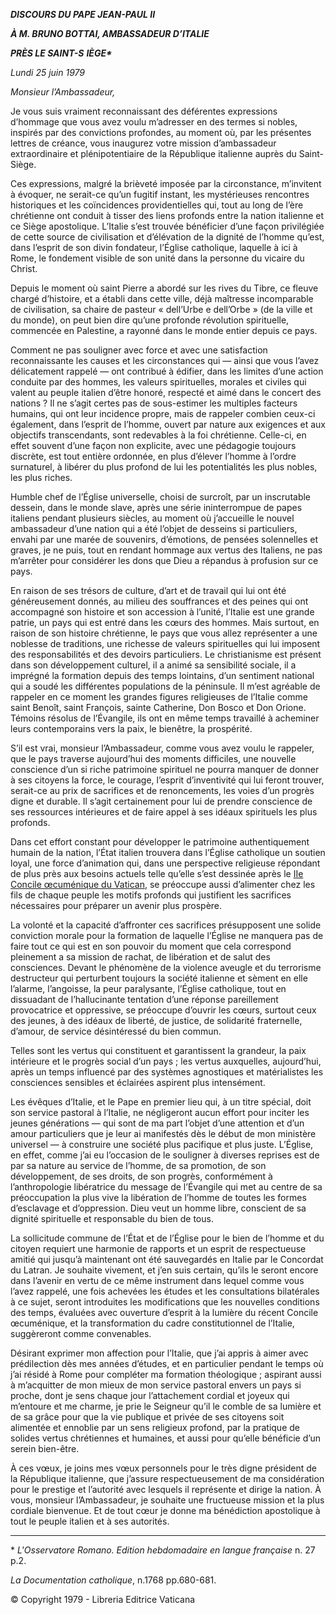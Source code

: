 ***DISCOURS DU PAPE JEAN-PAUL II***

***À M. BRUNO BOTTAI, AMBASSADEUR D’ITALIE***

***PRÈS LE SAINT-S*** ***IÈGE\****

*Lundi 25 juin 1979*

*Monsieur l’Ambassadeur,*

Je vous suis vraiment reconnaissant des déférentes expressions d’hommage que vous avez voulu m’adresser en des termes si nobles, inspirés par des convictions profondes, au moment où, par les présentes lettres de créance, vous inaugurez votre mission d’ambassadeur extraordinaire et plénipotentiaire de la République italienne auprès du Saint-Siège.

Ces expressions, malgré la brièveté imposée par la circonstance, m’invitent à évoquer, ne serait-ce qu’un fugitif instant, les mystérieuses rencontres historiques et les coïncidences providentielles qui, tout au long de l’ère chrétienne ont conduit à tisser des liens profonds entre la nation italienne et ce Siège apostolique. L’Italie s’est trouvée bénéficier d’une façon privilégiée de cette source de civilisation et d’élévation de la dignité de l’homme qu’est, dans l’esprit de son divin fondateur, l’Église catholique, laquelle à ici à Rome, le fondement visible de son unité dans la personne du vicaire du Christ.

Depuis le moment où saint Pierre a abordé sur les rives du Tibre, ce fleuve chargé d’histoire, et a établi dans cette ville, déjà maîtresse incomparable de civilisation, sa chaire de pasteur « dell’Urbe e dell’Orbe » (de la ville et du monde), on peut bien dire qu’une profonde révolution spirituelle, commencée en Palestine, a rayonné dans le monde entier depuis ce pays.

Comment ne pas souligner avec force et avec une satisfaction reconnaissante les causes et les circonstances qui — ainsi que vous l’avez délicatement rappelé — ont contribué à édifier, dans les limites d’une action conduite par des hommes, les valeurs spirituelles, morales et civiles qui valent au peuple italien d’être honoré, respecté et aimé dans le concert des nations ? Il ne s’agit certes pas de sous-estimer les multiples facteurs humains, qui ont leur incidence propre, mais de rappeler combien ceux-ci également, dans l’esprit de l’homme, ouvert par nature aux exigences et aux objectifs transcendants, sont redevables à la foi chrétienne. Celle-ci, en effet souvent d’une façon non explicite, avec une pédagogie toujours discrète, est tout entière ordonnée, en plus d’élever l’homme à l’ordre surnaturel, à libérer du plus profond de lui les potentialités les plus nobles, les plus riches.

Humble chef de l’Église universelle, choisi de surcroît, par un inscrutable dessein, dans le monde slave, après une série ininterrompue de papes italiens pendant plusieurs siècles, au moment où j’accueille le nouvel ambassadeur d’une nation qui a été l’objet de desseins si particuliers, envahi par une marée de souvenirs, d’émotions, de pensées solennelles et graves, je ne puis, tout en rendant hommage aux vertus des Italiens, ne pas m’arrêter pour considérer les dons que Dieu a répandus à profusion sur ce pays.

En raison de ses trésors de culture, d’art et de travail qui lui ont été généreusement donnés, au milieu des souffrances et des peines qui ont accompagné son histoire et son accession à l’unité, l’Italie est une grande patrie, un pays qui est entré dans les cœurs des hommes. Mais surtout, en raison de son histoire chrétienne, le pays que vous allez représenter a une noblesse de traditions, une richesse de valeurs spirituelles qui lui imposent des responsabilités et des devoirs particuliers. Le christianisme est présent dans son développement culturel, il a animé sa sensibilité sociale, il a imprégné la formation depuis des temps lointains, d’un sentiment national qui a soudé les différentes populations de la péninsule. Il m’est agréable de rappeler en ce moment les grandes figures religieuses de l’Italie comme saint Benoît, saint François, sainte Catherine, Don Bosco et Don Orione. Témoins résolus de l’Évangile, ils ont en même temps travaillé à acheminer leurs contemporains vers la paix, le bienêtre, la prospérité.

S’il est vrai, monsieur l’Ambassadeur, comme vous avez voulu le rappeler, que le pays traverse aujourd’hui des moments difficiles, une nouvelle conscience d’un si riche patrimoine spirituel ne pourra manquer de donner à ses citoyens la force, le courage, l’esprit d’inventivité qui lui feront trouver, serait-ce au prix de sacrifices et de renoncements, les voies d’un progrès digne et durable. Il s’agit certainement pour lui de prendre conscience de ses ressources intérieures et de faire appel à ses idéaux spirituels les plus profonds.

Dans cet effort constant pour développer le patrimoine authentiquement humain de la nation, l’État italien trouvera dans l’Église catholique un soutien loyal, une force d’animation qui, dans une perspective religieuse répondant de plus près aux besoins actuels telle qu’elle s’est dessinée après le [IIe Concile œcuménique du Vatican](http://www.vatican.va/archive/hist_councils/ii_vatican_council/index_fr.htm), se préoccupe aussi d’alimenter chez les fils de chaque peuple les motifs profonds qui justifient les sacrifices nécessaires pour préparer un avenir plus prospère.

La volonté et la capacité d’affronter ces sacrifices présupposent une solide conviction morale pour la formation de laquelle l’Église ne manquera pas de faire tout ce qui est en son pouvoir du moment que cela correspond pleinement a sa mission de rachat, de libération et de salut des consciences. Devant le phénomène de la violence aveugle et du terrorisme destructeur qui perturbent toujours la société italienne et sèment en elle l’alarme, l’angoisse, la peur paralysante, l’Église catholique, tout en dissuadant de l’hallucinante tentation d’une réponse pareillement provocatrice et oppressive, se préoccupe d’ouvrir les cœurs, surtout ceux des jeunes, à des idéaux de liberté, de justice, de solidarité fraternelle, d’amour, de service désintéressé du bien commun.

Telles sont les vertus qui constituent et garantissent la grandeur, la paix intérieure et le progrès social d’un pays ; les vertus auxquelles, aujourd’hui, après un temps influencé par des systèmes agnostiques et matérialistes les consciences sensibles et éclairées aspirent plus intensément.

Les évêques d’Italie, et le Pape en premier lieu qui, à un titre spécial, doit son service pastoral à l’Italie, ne négligeront aucun effort pour inciter les jeunes générations — qui sont de ma part l’objet d’une attention et d’un amour particuliers que je leur ai manifestés dès le début de mon ministère universel — à construire une société plus pacifique et plus juste. L’Église, en effet, comme j’ai eu l’occasion de le souligner à diverses reprises est de par sa nature au service de l’homme, de sa promotion, de son développement, de ses droits, de son progrès, conformément à l’anthropologie libératrice du message de l’Évangile qui met au centre de sa préoccupation la plus vive la libération de l’homme de toutes les formes d’esclavage et d’oppression. Dieu veut un homme libre, conscient de sa dignité spirituelle et responsable du bien de tous.

La sollicitude commune de l’État et de l’Église pour le bien de l’homme et du citoyen requiert une harmonie de rapports et un esprit de respectueuse amitié qui jusqu’à maintenant ont été sauvegardés en Italie par le Concordat du Latran. Je souhaite vivement, et j’en suis certain, qu’ils le seront encore dans l’avenir en vertu de ce même instrument dans lequel comme vous l’avez rappelé, une fois achevées les études et les consultations bilatérales à ce sujet, seront introduites les modifications que les nouvelles conditions des temps, évaluées avec ouverture d’esprit à la lumière du récent Concile œcuménique, et la transformation du cadre constitutionnel de l’Italie, suggèreront comme convenables.

Désirant exprimer mon affection pour l’Italie, que j’ai appris à aimer avec prédilection dès mes années d’études, et en particulier pendant le temps où j’ai résidé à Rome pour compléter ma formation théologique ; aspirant aussi à m’acquitter de mon mieux de mon service pastoral envers un pays si proche, dont je sens chaque jour l’attachement cordial et joyeux qui m’entoure et me charme, je prie le Seigneur qu’il le comble de sa lumière et de sa grâce pour que la vie publique et privée de ses citoyens soit alimentée et ennoblie par un sens religieux profond, par la pratique de solides vertus chrétiennes et humaines, et aussi pour qu’elle bénéficie d’un serein bien-être.

À ces vœux, je joins mes vœux personnels pour le très digne président de la République italienne, que j’assure respectueusement de ma considération pour le prestige et l’autorité avec lesquels il représente et dirige la nation. À vous, monsieur l’Ambassadeur, je souhaite une fructueuse mission et la plus cordiale bienvenue. Et de tout cœur je donne ma bénédiction apostolique à tout le peuple italien et à ses autorités.

* * *

\* *L'Osservatore Romano. Edition hebdomadaire en langue française* n. 27 p.2.

*La Documentation catholique*, n.1768 pp.680-681.

© Copyright 1979 - Libreria Editrice Vaticana
